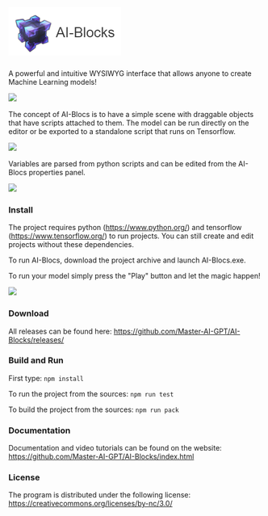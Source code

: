 # ![AI-Blocks](logo.png)
A powerful and intuitive WYSIWYG interface that allows anyone to create Machine Learning models!

<img src="https://raw.githubusercontent.com/Master-AI-GPT/AI-Blocks/master/ScreenShots/sc5.png" width="800">

The concept of AI-Blocs is to have a simple scene with draggable objects that have scripts attached to them. The model can be run directly on the editor or be exported to a standalone script that runs on Tensorflow. 

<img src="https://raw.githubusercontent.com/Master-AI-GPT/AI-Blocks/master/ScreenShots/sc2.png" width="500">

Variables are parsed from python scripts and can be edited from the AI-Blocs properties panel.

<img src="https://raw.githubusercontent.com/Master-AI-GPT/AI-Blocks/master/ScreenShots/sc3.png" width="500">

### Install

The project requires python (https://www.python.org/) and tensorflow (https://www.tensorflow.org/) to run projects. You can still create and edit projects without these dependencies.

To run AI-Blocs, download the project archive and launch AI-Blocs.exe.

To run your model simply press the "Play" button and let the magic happen! 

<img src="https://raw.githubusercontent.com/Master-AI-GPT/AI-Blocks/master/ScreenShots/sc6.png">

### Download

All releases can be found here: https://github.com/Master-AI-GPT/AI-Blocks/releases/

### Build and Run

First type:
```npm install```
  
To run the project from the sources:
```npm run test```
  
To build the project from the sources:
```npm run pack```

### Documentation

Documentation and video tutorials can be found on the website: https://github.com/Master-AI-GPT/AI-Blocks/index.html

### License

The program is distributed under the following license: https://creativecommons.org/licenses/by-nc/3.0/

